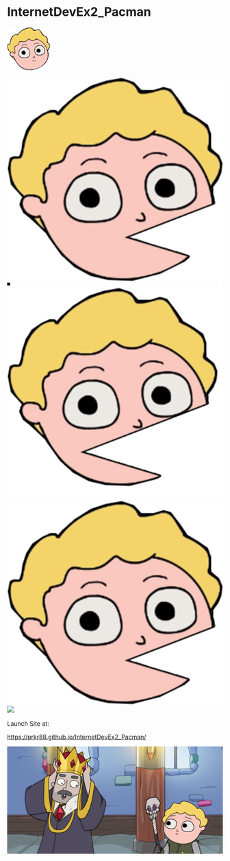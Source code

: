 # InternetDevEx2_Pacman
<img src="images/pacDrorAni_right1.svg" width="100" height="100">

![](images/pacDrorAni_right2.svg)![](images/pacDrorAni_right3.svg)![](images/pacDrorAni_right4.svg)![](pacDrorAni_right1.svg)



Launch Site at:

https://prkr88.github.io/InternetDevEx2_Pacman/



![](images/img_welcome.png)

